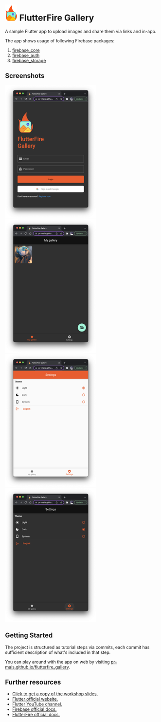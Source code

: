
# <img src="./assets/logo.png" atl="FlutterFIre Gallery Logo" width="40"/> FlutterFire Gallery

A sample Flutter app to upload images and share them via links and in-app.

The app shows usage of following Firebase packages:
1. [firebase_core](https://firebase.flutter.dev/docs/core/overview)
2. [firebase_auth](https://firebase.flutter.dev/docs/auth/overview)
3. [firebase_storage](https://firebase.flutter.dev/docs/storage/overview)

## Screenshots

<p>
   <img src="./screenshots/mobile-login.png" atl="Mobile Login" width="300"/>     
   <img src="./screenshots/mobile-gallery-dark.png" atl="Gallery" width="300"/>
   <img src="./screenshots/mobile-settings-light.png" atl="Settings" width="300"/>  
   <img src="./screenshots/mobile-settings-dark.png" atl="Settings" width="300"/>   
</p>

## Getting Started

The project is structured as tutorial steps via commits, each commit has sufficient description of what's included in that step.

You can play around with the app on web by visiting [pr-mais.github.io/flutterfire_gallery](https://pr-mais.github.io/flutterfire_gallery).

## Further resources

- [Click to get a copy of the workshop slides.](https://docs.google.com/presentation/d/118TIWQ6PGzmzNleCmIjsAptAv0Z3N5PRT9HL6ZXf69E/edit?usp=sharing&resourcekey=0-Oxiqvu3tU9hzKm1YQhhazQ)
- [Flutter official website.](https://flutter.dev)
- [Flutter YouTube channel.](https://www.youtube.com/channel/UCwXdFgeE9KYzlDdR7TG9cMw)
- [Firebase official docs.](https://firebase.google.com/docs/)
- [FlutterFire official docs.](https://firebase.flutter.dev/docs/overview)